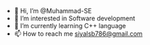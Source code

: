 - 👋 Hi, I’m @Muhammad-SE
- 👀 I’m interested in Software development
- 🌱 I’m currently learning C++ language
- 📫 How to reach me siyalsb786@gmail.com

<!---
Muhammad-SE/Muhammad-SE is a ✨ special ✨ repository because its `README.md` (this file) appears on your GitHub profile.
You can click the Preview link to take a look at your changes.
--->
